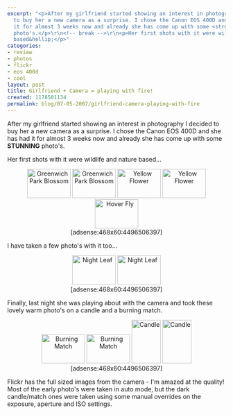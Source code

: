 ```yaml
---
excerpt: "<p>After my girlfriend started showing an interest in photography I decided
  to buy her a new camera as a surprise. I chose the Canon EOS 400D and she has had
  it for almost 3 weeks now and already she has come up with some <strong>STUNNING</strong>
  photo's.</p>\r\n<!-- break -->\r\n<p>Her first shots with it were wildlife and nature
  based&hellip;</p>"
categories:
- review
- photos
- flickr
- eos 400d
- cool
layout: post
title: Girlfriend + Camera = playing with fire!
created: 1178501134
permalink: blog/07-05-2007/girlfriend-camera-playing-with-fire
---
```

<p>After my girlfriend started showing an interest in photography I decided to buy her a new camera as a surprise. I chose the Canon EOS 400D and she has had it for almost 3 weeks now and already she has come up with some <strong>STUNNING</strong> photo's.</p>
<!-- break -->
<p>Her first shots with it were wildlife and nature based&hellip;</p>
<div style="clear: both; text-align: center;"><a href="http://flickr.com/photos/kateharris/476807131/"><img width="100" height="67" src="http://farm1.static.flickr.com/204/476807131_839e6a4570_t_d.jpg" alt="Greenwich Park Blossom" /></a> <a href="http://flickr.com/photos/kateharris/476799156/"><img width="100" height="67" src="http://farm1.static.flickr.com/220/476799156_03872c6188_t_d.jpg" alt="Greenwich Park Blossom" /></a> <a href="http://flickr.com/photos/kateharris/485245036/"><img width="100" height="67" src="http://farm1.static.flickr.com/220/485245036_3ac4a60491_t_d.jpg" alt="Yellow Flower" /></a> <a href="http://flickr.com/photos/kateharris/485251066/"><img width="100" height="67" src="http://farm1.static.flickr.com/205/485251066_817fbda491_t_d.jpg" alt="Yellow Flower" /></a> <a href="http://flickr.com/photos/kateharris/485283561/"><img width="100" height="67" src="http://farm1.static.flickr.com/171/485283561_462f9c2b25_t_d.jpg" alt="Hover Fly" /></a></div>
<div style="text-align: center;">[adsense:468x60:4496506397]</div>
<p>I have taken a few photo's with it too...</p>
<div align="center"><a href="http://flickr.com/photos/kateharris/476759852/"><img width="100" height="67" src="http://farm1.static.flickr.com/228/476759852_c37345941a_t_d.jpg" alt="Night Leaf" /></a> <a href="http://flickr.com/photos/kateharris/476759822/"><img width="100" height="67" src="http://farm1.static.flickr.com/175/476759822_b145f7bf2c_t_d.jpg" alt="Night Leaf" /></a></div>
<div style="text-align: center;">[adsense:468x60:4496506397]</div>
<p>Finally, last night she was playing about with the camera and took these lovely warm photo's on a candle and a burning match.</p>
<div align="center"><a href="http://flickr.com/photos/kateharris/487007176/"><img width="100" height="67" src="http://farm1.static.flickr.com/170/487007176_fc36cfe619_t_d.jpg" alt="Burning Match" /></a> <a href="http://flickr.com/photos/kateharris/487033721/"><img width="100" height="67" src="http://farm1.static.flickr.com/175/487033721_914b12ddd9_t_d.jpg" alt="Burning Match" /></a> <a href="http://flickr.com/photos/kateharris/487001864/"><img width="67" height="100" src="http://farm1.static.flickr.com/202/487001864_f1e0c92bb5_t_d.jpg" alt="Candle" /></a> <a href="http://flickr.com/photos/kateharris/487028291/"><img width="67" height="100" src="http://farm1.static.flickr.com/209/487028291_9aa4dbec7b_t_d.jpg" alt="Candle" /></a></div>
<div style="text-align: center;">[adsense:468x60:4496506397]</div>
<p>Flickr has the full sized images from the camera - I'm amazed at the quality! Most of the early photo's were taken in auto mode, but the dark candle/match ones were taken using some manual overrides on the exposure, aperture and ISO settings.</p>

